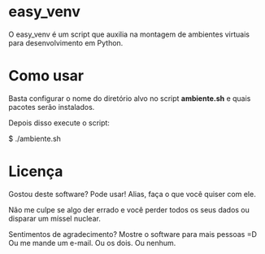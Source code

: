 # easy_venv

O easy_venv é um script que auxilia na montagem de ambientes virtuais para desenvolvimento em Python.

# Como usar

Basta configurar o nome do diretório alvo no script **ambiente.sh** e quais pacotes serão instalados.

Depois disso execute o script:

  $ ./ambiente.sh

# Licença

Gostou deste software? Pode usar! Alias, faça o que você quiser com ele.

Não me culpe se algo der errado e você perder todos os seus dados ou disparar um míssel nuclear.

Sentimentos de agradecimento? Mostre o software para mais pessoas =D Ou me mande um e-mail. Ou os dois. Ou nenhum.
